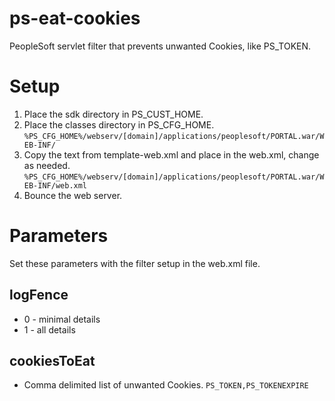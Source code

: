 # ps-eat-cookies
PeopleSoft servlet filter that prevents unwanted Cookies, like PS_TOKEN.

# Setup
1. Place the sdk directory in PS_CUST_HOME.
2. Place the classes directory in PS_CFG_HOME. `%PS_CFG_HOME%/webserv/[domain]/applications/peoplesoft/PORTAL.war/WEB-INF/`
3. Copy the text from template-web.xml and place in the web.xml, change as needed. `%PS_CFG_HOME%/webserv/[domain]/applications/peoplesoft/PORTAL.war/WEB-INF/web.xml`
4. Bounce the web server.
 
# Parameters
Set these parameters with the filter setup in the web.xml file.
## logFence
- 0 - minimal details
- 1 - all details

## cookiesToEat
- Comma delimited list of unwanted Cookies. `PS_TOKEN,PS_TOKENEXPIRE`
